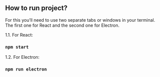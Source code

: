 ## How to run project?

For this you’ll need to use two separate tabs or windows in your terminal. The first one for React and the second one for Electron.

  1.1. For React:

### `npm start`

  1.2. For Electron:

### `npm run electron`
